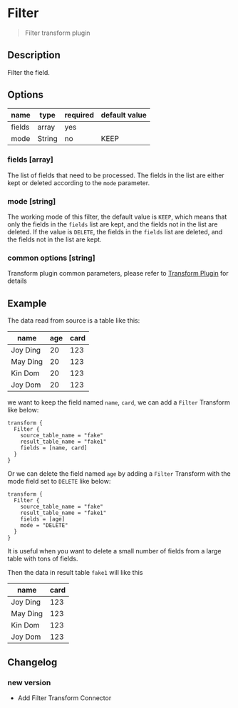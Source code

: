 # Filter

> Filter transform plugin

## Description

Filter the field.

## Options

|  name  |  type  | required | default value |
|--------|--------|----------|---------------|
| fields | array  | yes      |               |
| mode   | String | no       | KEEP          |

### fields [array]

The list of fields that need to be processed. The fields in the list are either kept or deleted according to the `mode` parameter.

### mode [string]

The working mode of this filter, the default value is `KEEP`, which means that only the fields in the `fields` list are kept, and the fields not in the list are deleted. If the value is `DELETE`, the fields in the `fields` list are deleted, and the fields not in the list are kept.

### common options [string]

Transform plugin common parameters, please refer to [Transform Plugin](common-options.md) for details

## Example

The data read from source is a table like this:

|   name   | age | card |
|----------|-----|------|
| Joy Ding | 20  | 123  |
| May Ding | 20  | 123  |
| Kin Dom  | 20  | 123  |
| Joy Dom  | 20  | 123  |

we want to keep the field named `name`, `card`, we can add a `Filter` Transform like below:

```
transform {
  Filter {
    source_table_name = "fake"
    result_table_name = "fake1"
    fields = [name, card]
  }
}
```

Or we can delete the field named `age` by adding a `Filter` Transform with the mode field set to `DELETE` like below:

```
transform {
  Filter {
    source_table_name = "fake"
    result_table_name = "fake1"
    fields = [age]
    mode = "DELETE"
  }
}
```

It is useful when you want to delete a small number of fields from a large table with tons of fields.

Then the data in result table `fake1` will like this

|   name   | card |
|----------|------|
| Joy Ding | 123  |
| May Ding | 123  |
| Kin Dom  | 123  |
| Joy Dom  | 123  |

## Changelog

### new version

- Add Filter Transform Connector

